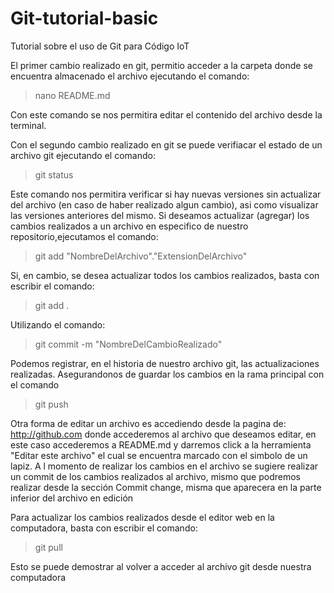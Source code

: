# Git-tutorial-basic
Tutorial sobre el uso de Git para Código IoT

El primer cambio realizado en git, permitio acceder  a la carpeta donde se encuentra almacenado el archivo ejecutando el comando:

>nano README.md

Con este comando se nos permitira editar el contenido del archivo desde la terminal.


Con el segundo cambio realizado en git se puede verifiacar el estado de un archivo git ejecutando el comando:

>git status

Este comando nos permitira verificar si hay nuevas versiones sin actualizar del archivo (en caso de haber realizado algun cambio), asi como visualizar las 
versiones anteriores del mismo. Si deseamos actualizar (agregar) los cambios realizados a un archivo en especifico de nuestro repositorio,ejecutamos el comando:

>git add "NombreDelArchivo"."ExtensionDelArchivo"

Si, en cambio, se desea actualizar todos los cambios realizados, basta con escribir el comando:

>git add .

Utilizando el comando:

>git commit -m "NombreDelCambioRealizado"

Podemos registrar, en el historia de nuestro archivo git, las actualizaciones realizadas. Asegurandonos de guardar los cambios en la rama principal con el
comando 

>git push

Otra forma de editar un archivo es accediendo desde la pagina de: http://github.com donde accederemos al archivo que deseamos editar, en este caso accederemos a README.md y darremos click a la herramienta "Editar este archivo" el cual se encuentra marcado con el simbolo de un lapiz. A l momento de realizar los cambios en el archivo se sugiere realizar un commit de los cambios realizados al archivo, mismo que podremos realizar desde la sección Commit change, misma que aparecera en la parte inferior del archivo en edición

Para actualizar los cambios realizados desde el editor web en la computadora, basta con escribir el comando:

>git pull

Esto se puede demostrar al volver a acceder al archivo git desde nuestra computadora
